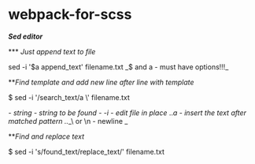 # webpack-for-scss  

***Sed editor***  

\*\*\* *Just append text to file*  

sed -i '$a append_text' filename.txt  
_$ and a - must have options!!!_  
 
 
 
***Find template and add new line after line with template*  

$ sed -i '/search_text/a \\' filename.txt 
 
\- _string - string to be found_
\- _-i - edit file in place_ 
..*_a - insert the text after matched pattern_ 
..*_\\ or \n - newline _ 
 
 
***Find and replace text* 
 
$ sed -i 's/found_text/replace_text/' filename.txt 
